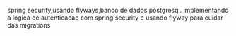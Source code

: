 spring security,usando flyways,banco de dados postgresql.
implementando a logica de autenticacao com spring security e usando flyway para cuidar das migrations
